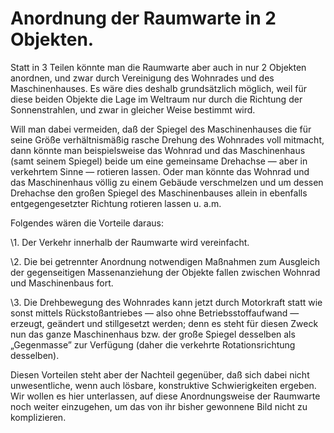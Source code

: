 Anordnung der Raumwarte in 2 Objekten.
======================================

Statt in 3 Teilen könnte man die Raumwarte aber auch
in nur 2 Objekten anordnen, und zwar durch Vereinigung
des Wohnrades und des Maschinenhauses. Es wäre dies deshalb
grundsätzlich möglich, weil für diese beiden Objekte die Lage
im Weltraum nur durch die Richtung der Sonnenstrahlen, und
zwar in gleicher Weise bestimmt wird.

Will man dabei vermeiden, daß der Spiegel des Maschinenhauses
die für seine Größe verhältnismäßig rasche Drehung des
Wohnrades voll mitmacht, dann könnte man beispielsweise das
Wohnrad und das Maschinenhaus (samt seinem Spiegel) beide
um eine gemeinsame Drehachse — aber in verkehrtem Sinne
— rotieren lassen. Oder man könnte das Wohnrad und das
Maschinenhaus völlig zu einem Gebäude verschmelzen und um
dessen Drehachse den großen Spiegel des Maschinenbauses allein
in ebenfalls entgegengesetzter Richtung rotieren lassen u. a.m.

Folgendes wären die Vorteile daraus:

\1. Der Verkehr innerhalb der Raumwarte wird vereinfacht.

\2. Die bei getrennter Anordnung notwendigen Maßnahmen
zum Ausgleich der gegenseitigen Massenanziehung der Objekte
fallen zwischen Wohnrad und Maschinenbaus fort.

\3. Die Drehbewegung des Wohnrades kann jetzt durch Motorkraft
statt wie sonst mittels Rückstoßantriebes — also ohne Betriebsstoffaufwand
— erzeugt, geändert und stillgesetzt werden;
denn es steht für diesen Zweck nun das ganze Maschinenhaus
bzw. der große Spiegel desselben als „Gegenmasse” zur
Verfügung (daher die verkehrte Rotationsrichtung desselben).

Diesen Vorteilen steht aber der Nachteil gegenüber, daß
sich dabei nicht unwesentliche, wenn auch lösbare, konstruktive
Schwierigkeiten ergeben. Wir wollen es hier unterlassen, auf
diese Anordnungsweise der Raumwarte noch weiter einzugehen,
um das von ihr bisher gewonnene Bild nicht zu komplizieren.

